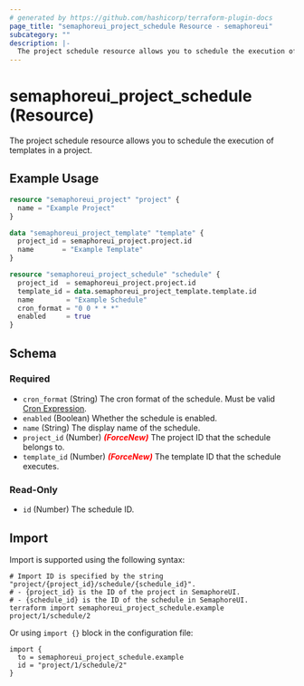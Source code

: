 ```yaml
---
# generated by https://github.com/hashicorp/terraform-plugin-docs
page_title: "semaphoreui_project_schedule Resource - semaphoreui"
subcategory: ""
description: |-
  The project schedule resource allows you to schedule the execution of templates in a project.
---
```


# semaphoreui_project_schedule (Resource)

The project schedule resource allows you to schedule the execution of templates in a project.

## Example Usage

```terraform
resource "semaphoreui_project" "project" {
  name = "Example Project"
}

data "semaphoreui_project_template" "template" {
  project_id = semaphoreui_project.project.id
  name       = "Example Template"
}

resource "semaphoreui_project_schedule" "schedule" {
  project_id  = semaphoreui_project.project.id
  template_id = data.semaphoreui_project_template.template.id
  name        = "Example Schedule"
  cron_format = "0 0 * * *"
  enabled     = true
}
```

<!-- schema generated by tfplugindocs -->
## Schema

### Required

- `cron_format` (String) The cron format of the schedule. Must be valid [Cron Expression](https://github.com/adhocore/gronx?tab=readme-ov-file#cron-expression).
- `enabled` (Boolean) Whether the schedule is enabled.
- `name` (String) The display name of the schedule.
- `project_id` (Number) <i style="color:red;font-weight: bold">(ForceNew)</i> The project ID that the schedule belongs to.
- `template_id` (Number) <i style="color:red;font-weight: bold">(ForceNew)</i> The template ID that the schedule executes.

### Read-Only

- `id` (Number) The schedule ID.

## Import

Import is supported using the following syntax:

```shell
# Import ID is specified by the string "project/{project_id}/schedule/{schedule_id}".
# - {project_id} is the ID of the project in SemaphoreUI.
# - {schedule_id} is the ID of the schedule in SemaphoreUI.
terraform import semaphoreui_project_schedule.example project/1/schedule/2
```
Or using `import {}` block in the configuration file:
```hcl
import {
  to = semaphoreui_project_schedule.example
  id = "project/1/schedule/2"
}
```
